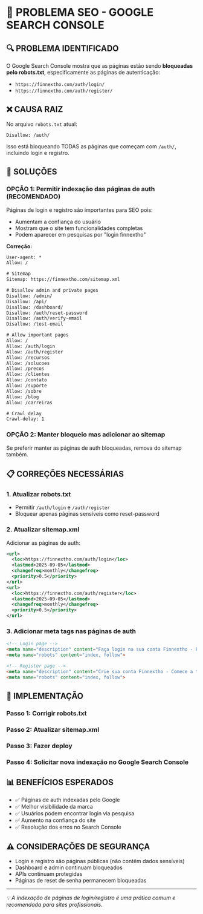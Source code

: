 # 🚨 PROBLEMA SEO - GOOGLE SEARCH CONSOLE

## 🔍 **PROBLEMA IDENTIFICADO**

O Google Search Console mostra que as páginas estão sendo **bloqueadas pelo robots.txt**, especificamente as páginas de autenticação:
- `https://finnextho.com/auth/login/`
- `https://finnextho.com/auth/register/`

## ❌ **CAUSA RAIZ**

No arquivo `robots.txt` atual:
```
Disallow: /auth/
```

Isso está bloqueando TODAS as páginas que começam com `/auth/`, incluindo login e registro.

## 🔧 **SOLUÇÕES**

### **OPÇÃO 1: Permitir indexação das páginas de auth (RECOMENDADO)**

Páginas de login e registro são importantes para SEO pois:
- Aumentam a confiança do usuário
- Mostram que o site tem funcionalidades completas
- Podem aparecer em pesquisas por "login finnextho"

**Correção:**
```robots.txt
User-agent: *
Allow: /

# Sitemap
Sitemap: https://finnextho.com/sitemap.xml

# Disallow admin and private pages
Disallow: /admin/
Disallow: /api/
Disallow: /dashboard/
Disallow: /auth/reset-password
Disallow: /auth/verify-email
Disallow: /test-email

# Allow important pages
Allow: /
Allow: /auth/login
Allow: /auth/register
Allow: /recursos
Allow: /solucoes
Allow: /precos
Allow: /clientes
Allow: /contato
Allow: /suporte
Allow: /sobre
Allow: /blog
Allow: /carreiras

# Crawl delay
Crawl-delay: 1
```

### **OPÇÃO 2: Manter bloqueio mas adicionar ao sitemap**

Se preferir manter as páginas de auth bloqueadas, remova do sitemap também.

## 📋 **CORREÇÕES NECESSÁRIAS**

### **1. Atualizar robots.txt**
- Permitir `/auth/login` e `/auth/register`
- Bloquear apenas páginas sensíveis como reset-password

### **2. Atualizar sitemap.xml**
Adicionar as páginas de auth:
```xml
<url>
  <loc>https://finnextho.com/auth/login</loc>
  <lastmod>2025-09-05</lastmod>
  <changefreq>monthly</changefreq>
  <priority>0.5</priority>
</url>
<url>
  <loc>https://finnextho.com/auth/register</loc>
  <lastmod>2025-09-05</lastmod>
  <changefreq>monthly</changefreq>
  <priority>0.5</priority>
</url>
```

### **3. Adicionar meta tags nas páginas de auth**
```html
<!-- Login page -->
<meta name="description" content="Faça login na sua conta Finnextho - Plataforma de gestão financeira inteligente">
<meta name="robots" content="index, follow">

<!-- Register page -->
<meta name="description" content="Crie sua conta Finnextho - Comece a transformar sua vida financeira hoje">
<meta name="robots" content="index, follow">
```

## 🚀 **IMPLEMENTAÇÃO**

### **Passo 1: Corrigir robots.txt**
### **Passo 2: Atualizar sitemap.xml**
### **Passo 3: Fazer deploy**
### **Passo 4: Solicitar nova indexação no Google Search Console**

## 📊 **BENEFÍCIOS ESPERADOS**

- ✅ Páginas de auth indexadas pelo Google
- ✅ Melhor visibilidade da marca
- ✅ Usuários podem encontrar login via pesquisa
- ✅ Aumento na confiança do site
- ✅ Resolução dos erros no Search Console

## ⚠️ **CONSIDERAÇÕES DE SEGURANÇA**

- Login e registro são páginas públicas (não contêm dados sensíveis)
- Dashboard e admin continuam bloqueados
- APIs continuam protegidas
- Páginas de reset de senha permanecem bloqueadas

---

*💡 A indexação de páginas de login/registro é uma prática comum e recomendada para sites profissionais.*
